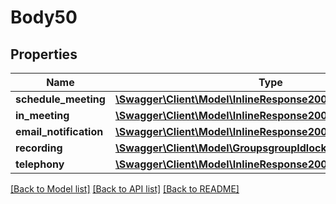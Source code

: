 # Body50

## Properties
Name | Type | Description | Notes
------------ | ------------- | ------------- | -------------
**schedule_meeting** | [**\Swagger\Client\Model\InlineResponse20068ScheduleMeeting**](InlineResponse20068ScheduleMeeting.md) |  | [optional] 
**in_meeting** | [**\Swagger\Client\Model\InlineResponse20068InMeeting**](InlineResponse20068InMeeting.md) |  | [optional] 
**email_notification** | [**\Swagger\Client\Model\InlineResponse20068EmailNotification**](InlineResponse20068EmailNotification.md) |  | [optional] 
**recording** | [**\Swagger\Client\Model\GroupsgroupIdlockSettingsRecording**](GroupsgroupIdlockSettingsRecording.md) |  | [optional] 
**telephony** | [**\Swagger\Client\Model\InlineResponse20068Telephony**](InlineResponse20068Telephony.md) |  | [optional] 

[[Back to Model list]](../README.md#documentation-for-models) [[Back to API list]](../README.md#documentation-for-api-endpoints) [[Back to README]](../README.md)



